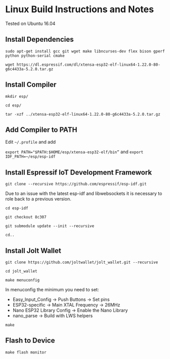 Linux Build Instructions and Notes
======================================

Tested on Ubuntu 16.04

Install Dependencies
---------------------
`sudo apt-get install gcc git wget make libncurses-dev flex bison gperf python python-serial cmake`

`wget https://dl.espressif.com/dl/xtensa-esp32-elf-linux64-1.22.0-80-g6c4433a-5.2.0.tar.gz`

Install Compiler
---------------------
`mkdir esp/`

`cd esp/`

`tar -xzf ../xtensa-esp32-elf-linux64-1.22.0-80-g6c4433a-5.2.0.tar.gz`

Add Compiler to PATH
---------------------
Edit `~/.profile` and add

`export PATH="$PATH:$HOME/esp/xtensa-esp32-elf/bin”` and 
`export IDF_PATH=~/esp/esp-idf`

Install Espressif IoT Development Framework
---------------------
`git clone --recursive https://github.com/espressif/esp-idf.git`

Due to an issue with the latest esp-idf and libwebsockets it is necessary to role back to a previous version.

`cd esp-idf`

`git checkout 8c307`

`git submodule update --init --recursive`

`cd..`

Install Jolt Wallet
---------------------
`git clone https://github.com/joltwallet/jolt_wallet.git --recursive`

`cd jolt_wallet`

`make menuconfig`

In menuconfig the minimum you need to set:
* Easy_Input_Config -> Push Buttons -> Set pins
* ESP32-specific -> Main XTAL Frequency -> 26MHz
* Nano ESP32 Library Config -> Enable the Nano Library
* nano_parse -> Build with LWS helpers


`make`

Flash to Device
---------------------

`make flash monitor`
